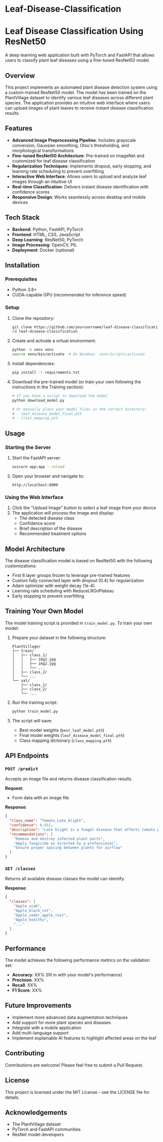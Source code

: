 # Leaf-Disease-Classification
# Leaf Disease Classification Using ResNet50

A deep learning web application built with PyTorch and FastAPI that allows users to classify plant leaf diseases using a fine-tuned ResNet50 model.

## Overview

This project implements an automated plant disease detection system using a custom-trained ResNet50 model. The model has been trained on the PlantVillage dataset to identify various leaf diseases across different plant species. The application provides an intuitive web interface where users can upload images of plant leaves to receive instant disease classification results.

## Features

- **Advanced Image Preprocessing Pipeline**: Includes grayscale conversion, Gaussian smoothing, Otsu's thresholding, and morphological transformations
- **Fine-tuned ResNet50 Architecture**: Pre-trained on ImageNet and customized for leaf disease classification
- **Regularization Techniques**: Implements dropout, early stopping, and learning rate scheduling to prevent overfitting
- **Interactive Web Interface**: Allows users to upload and analyze leaf images through an intuitive UI
- **Real-time Classification**: Delivers instant disease identification with confidence scores
- **Responsive Design**: Works seamlessly across desktop and mobile devices

## Tech Stack

- **Backend**: Python, FastAPI, PyTorch
- **Frontend**: HTML, CSS, JavaScript
- **Deep Learning**: ResNet50, PyTorch
- **Image Processing**: OpenCV, PIL
- **Deployment**: Docker (optional)

## Installation

### Prerequisites
- Python 3.8+
- CUDA-capable GPU (recommended for inference speed)

### Setup

1. Clone the repository:
   ```bash
   git clone https://github.com/yourusername/leaf-disease-classification.git
   cd leaf-disease-classification
   ```

2. Create and activate a virtual environment:
   ```bash
   python -m venv venv
   source venv/bin/activate  # On Windows: venv\Scripts\activate
   ```

3. Install dependencies:
   ```bash
   pip install -r requirements.txt
   ```

4. Download the pre-trained model (or train your own following the instructions in the Training section):
   ```bash
   # If you have a script to download the model
   python download_model.py
   
   # Or manually place your model files in the correct directory:
   # - leaf_disease_model_final.pth
   # - class_mapping.pth
   ```

## Usage

### Starting the Server

1. Start the FastAPI server:
   ```bash
   uvicorn app:app --reload
   ```

2. Open your browser and navigate to:
   ```
   http://localhost:8000
   ```

### Using the Web Interface

1. Click the "Upload Image" button to select a leaf image from your device
2. The application will process the image and display:
   - The detected disease class
   - Confidence score
   - Brief description of the disease
   - Recommended treatment options

## Model Architecture

The disease classification model is based on ResNet50 with the following customizations:

- First 6 layer groups frozen to leverage pre-trained features
- Custom fully connected layer with dropout (0.4) for regularization
- Adam optimizer with weight decay (1e-4)
- Learning rate scheduling with ReduceLROnPlateau
- Early stopping to prevent overfitting

## Training Your Own Model

The model training script is provided in `train_model.py`. To train your own model:

1. Prepare your dataset in the following structure:
   ```
   PlantVillage/
   ├── train/
   │   ├── class_1/
   │   │   ├── img1.jpg
   │   │   ├── img2.jpg
   │   │   └── ...
   │   ├── class_2/
   │   └── ...
   └── val/
       ├── class_1/
       ├── class_2/
       └── ...
   ```

2. Run the training script:
   ```bash
   python train_model.py
   ```

3. The script will save:
   - Best model weights (`best_leaf_model.pth`)
   - Final model weights (`leaf_disease_model_final.pth`)
   - Class mapping dictionary (`class_mapping.pth`)

## API Endpoints

### `POST /predict`

Accepts an image file and returns disease classification results.

**Request**:
- Form data with an image file

**Response**:
```json
{
  "class_name": "Tomato_Late_blight",
  "confidence": 0.932,
  "description": "Late blight is a fungal disease that affects tomato plants...",
  "recommendations": [
    "Remove and destroy infected plant parts",
    "Apply fungicide as directed by a professional",
    "Ensure proper spacing between plants for airflow"
  ]
}
```

### `GET /classes`

Returns all available disease classes the model can identify.

**Response**:
```json
{
  "classes": [
    "Apple_scab",
    "Apple_black_rot",
    "Apple_cedar_apple_rust",
    "Apple_healthy",
    "..."
  ]
}
```

## Performance

The model achieves the following performance metrics on the validation set:
- **Accuracy**: XX% (fill in with your model's performance)
- **Precision**: XX%
- **Recall**: XX%
- **F1 Score**: XX%

## Future Improvements

- Implement more advanced data augmentation techniques
- Add support for more plant species and diseases
- Integrate with a mobile application
- Add multi-language support
- Implement explainable AI features to highlight affected areas on the leaf

## Contributing

Contributions are welcome! Please feel free to submit a Pull Request.

## License

This project is licensed under the MIT License - see the LICENSE file for details.

## Acknowledgements

- The PlantVillage dataset
- PyTorch and FastAPI communities
- ResNet model developers
